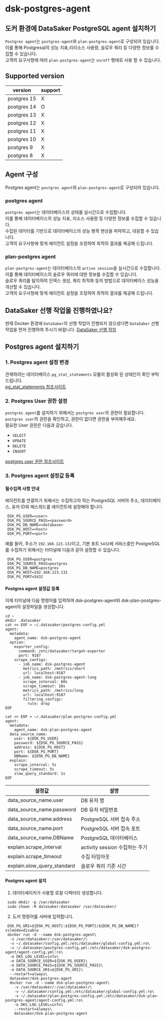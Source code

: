 # dsk-postgres-agent

## 도커 환경에 DataSaker PostgreSQL agent 설치하기

`Postgres agent`는 `postgres-agent`와 `plan-postgres-agent`로 구성되어 있습니다.\
이를 통해 Postgresql의 성능 지표,리리소스 사용량, 슬로우 쿼리 등 다양한 정보를 수집할 수 있습니다.\
고객의 요구사항에 따라 `plan-postgres-agent`는 `on/off` 형태로 사용 할 수 있습니다.

## Supported version

| version     | support |
| ----------- | ------- |
| postgres 15 | X       |
| postgres 14 | O       |
| postgres 13 | X       |
| postgres 12 | X       |
| postgres 11 | X       |
| postgres 10 | X       |
| postgres 9  | X       |
| postgres 8  | X       |

## Agent 구성

Postgres agent는 `postgres agent`와 `plan-postgres-agent`로 구성되어 있습니다.

### postgres agent

`postgres agent`는 데이터베이스의 상태를 실시간으로 수집합니다.\
이를 통해 데이터베이스의 성능 지표, 리소스 사용량 등 다양한 정보를 수집할 수 있습니다.\
수집된 데이터를 기반으로 데이터베이스의 성능 병목 현상을 파악하고, 대응할 수 있습니다.\
고객의 요구사항에 맞게 에이전트 설정을 조정하여 최적의 결과를 제공해 드립니다.

### plan-postgres agent

`plan-postgres-agent`는 데이터베이스의 `active session`을 실시간으로 수집합니다.\
이를 통해 데이터베이스의 슬로우 쿼리에 대한 정보를 수집할 수 있습니다.\
슬로우 쿼리를 탐지하여 인덱스 생성, 쿼리 최적화 등의 방법으로 데이터베이스 성능을 개선할 수 있습니다.\
고객의 요구사항에 맞게 에이전트 설정을 조정하여 최적의 결과를 제공해 드립니다.

## DataSaker 선행 작업을 진행하였나요?

현재 Docker 환경에 `DataSaker`의 선행 작업이 진행되지 않으셨다면 `DataSaker` 선행 작업을 먼저 진행하여 주시기 바랍니다. [DataSaker 선행 작업](README.md)

## Postgres agent 설치하기

### 1. Postgres agent 설정 변경

관제하려는 데이터베이스 `pg_stat_statements` 모듈의 활성화 된 상태인지 확인 부탁드립니다.\
[pg\_stat\_statements 참조사이트](https://www.postgresql.org/docs/14/pgstatstatements.html)

### 2. Postgres User 권한 설정

`postgres agent`를 설치하기 위해서는 `postgres user`의 권한이 필요합니다.\
`postgres user`의 권한을 확인하고, 권한이 없다면 권한을 부여해주세요.\
필요한 User 권한은 다음과 같습니다.

* `SELECT`
* `UPDATE`
* `DELETE`
* `INSERT`

[postgres user 권한 참조사이트](https://www.postgresql.org/docs/14/sql-grant.html)

### 3. Postgres agent 설정값 등록

#### 필수입력 사항 안내

에이전트를 연결하기 위해서는 수집하고자 하는 PostgreSQL 서버의 주소, 데이터베이스, 유저 ID와 패스워드를 에이전트에 설정해야 합니다.

```shell
 DSK_PG_USER=<user>
 DSK_PG_SOURCE_PASS=<password>
 DSK_PG_DB_NAME=<database>
 DSK_PG_HOST=<host>
 DSK_PG_PORT=<port>
```

예를 들어, 주소가 `192.168.123.132`이고, 기본 포트 `5432`에 서비스중인 PostgreSQL를 수집하기 위해서는 터미널에 다음과 같이 설정할 수 있습니다.

```shell
 DSK_PG_USER=postgres
 DSK_PG_SOURCE_PASS=postgres
 DSK_PG_DB_NAME=postgres
 DSK_PG_HOST=192.168.123.132
 DSK_PG_PORT=5432
```

#### Postgres agent 설정값 등록

이제 터미널에 다음 명령어를 입력하여 dsk-postgres-agent와 dsk-plan-postgres-agent의 설정파일을 생성합니다.

```shell
cd ~
mkdir .datasaker
cat << EOF > ~/.datasaker/postgres-config.yml
agent:
  metadata:
    agent_name: dsk-postgres-agent
  option:
    exporter_config:
      command: /etc/datasaker/target-exporter
      port: 9187
    scrape_configs:
      - job_name: dsk-postgres-agent
        metrics_path: /metrics/short
        url: localhost:9187
      - job_name: dsk-postgres-agent-long
        scrape_interval: 60s
        scrape_timeout: 10s
        metrics_path: /metrics/long
        url: localhost:9187
        filtering_configs:
          rule: drop
EOF

cat << EOF > ~/.datasaker/plan-postgres-config.yml
agent:
  metadata:
    agent_name: dsk-plan-postgres-agent
  data_source_name:
    user: ${DSK_PG_USER}
    password: ${DSK_PG_SOURCE_PASS}
    address: ${DSK_PG_HOST}
    port: ${DSK_PG_PORT}
    DBName: ${DSK_PG_DB_NAME}
  explain:
    scrape_interval: 5s
    scrape_timeout: 5s
    slow_query_standard: 1s
EOF
```

| 설정값                           | 설명                       |
| ----------------------------- | ------------------------ |
| data\_source\_name.user       | DB 유저 명                  |
| data\_source\_name.password   | DB 유저 비밀번호               |
| data\_source\_name.address    | PostgreSQL 서버 접속 주소      |
| data\_source\_name.port       | PostgreSQL 서버 접속 포트      |
| data\_source\_name.DBName     | PostgreSQL 데이터베이스        |
| explain.scrape\_interval      | activity session 수집하는 주기 |
| explain.scrape\_timeout       | 수집 타임아웃                  |
| explain.slow\_query\_standard | 슬로우 쿼리 기준 시간             |

#### Postgres agent 설치

1. 데이터세이커가 사용할 로컬 디렉터리 생성합니다.

```shell
 sudo mkdir -p /var/datasaker
 sudo chown -R datasaker:datasaker /var/datasaker/ 
```

2. 도커 명령어를 서버에 입력합니다.

```shell
 DSK_PG_URI=${DSK_PG_HOST}:${DSK_PG_PORT}/${DSK_PG_DB_NAME}?sslmode=disable
 docker run -d --name dsk-postgres-agent\
  -v /var/datasaker/:/var/datasaker/\
  -v ~/.datasaker/config.yml:/etc/datasaker/global-config.yml:ro\
  -v ~/.datasaker/postgres-config.yml:/etc/datasaker/dsk-postgres-agent/agent-config.yml:ro\
  -e DKS_LOG_LEVEL=info\
  -e DATA_SOURCE_USER=${DSK_PG_USER}\
  -e DATA_SOURCE_PASS=${DSK_PG_SOURCE_PASS}\
  -e DATA_SOURCE_URI=${DSK_PG_URI}\
  --restart=always\
  datasaker/dsk-postgres-agent
  docker run -d --name dsk-plan-postgres-agent\
    -v /var/datasaker/:/var/datasaker/\
    -v ~/.datasaker/config.yml:/etc/datasaker/global-config.yml:ro\
    -v ~/.datasaker/plan-postgres-config.yml:/etc/datasaker/dsk-plan-postgres-agent/agent-config.yml:ro\
    -e DKS_LOG_LEVEL=info\
    --restart=always\
    datasaker/dsk-plan-postgres-agent
```
